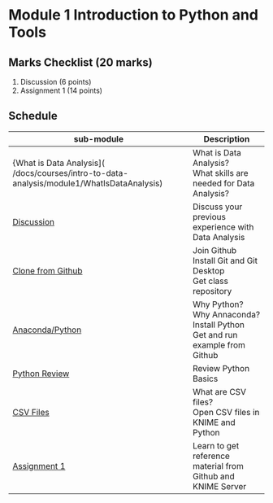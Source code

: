 # Module 1 Introduction to Python and Tools

## Marks Checklist (20 marks)

1.  Discussion (6 points)
2.  Assignment 1 (14 points) 

## Schedule

| sub-module|Description|
|---|---|
|{What is Data Analysis]( /docs/courses/intro-to-data-analysis/module1/WhatIsDataAnalysis) | What is Data Analysis?<br>What skills are needed for Data Analysis? |
|[Discussion](/docs/courses/intro-to-data-analysis/module1/Discussion) | Discuss your previous experience with Data Analysis |
|[Clone from Github](/docs/courses/intro-to-data-analysis/module1/CloneFromGitHub) | Join Github <br> Install Git and Git Desktop <br> Get class repository |
|[Anaconda/Python](/docs/courses/intro-to-data-analysis/module1/Python) | Why Python? Why Annaconda? <br>Install Python<br> Get and run example from Github|  
|[Python Review](/docs/courses/intro-to-data-analysis/module1/PythonReview) | Review Python Basics|  
|[CSV Files](/docs/courses/intro-to-data-analysis/module1/CSV) | What are CSV files? <br>Open CSV files in KNIME and Python<br>|  
|[Assignment 1](/docs/courses/intro-to-data-analysis/module1/Assignment1) | Learn to get reference material from Github and KNIME Server |    


